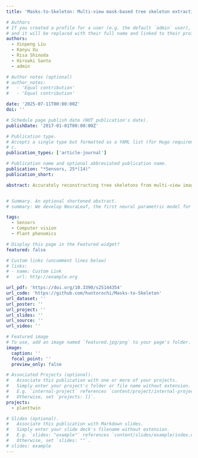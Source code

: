 ```yaml
---
title: 'Masks-to-Skeleton: Multi-view mask-based tree skeleton extraction with 3D Gaussian splatting'

# Authors
# If you created a profile for a user (e.g. the default `admin` user), write the username (folder name) here
# and it will be replaced with their full name and linked to their profile.
authors:
  - Xinpeng Liu
  - Kanyu Xu
  - Risa Shinoda
  - Hiroaki Santo
  - admin

# Author notes (optional)
# author_notes:
#   - 'Equal contribution'
#   - 'Equal contribution'

date: '2025-07-11T00:00:00Z'
doi: ''

# Schedule page publish date (NOT publication's date).
publishDate: '2017-01-01T00:00:00Z'

# Publication type.
# Accepts a single type but formatted as a YAML list (for Hugo requirements).
# c.
publication_types: ['article-journal']

# Publication name and optional abbreviated publication name.
publication: "*Sensors, 25*(14)"
publication_short: 

abstract: Accurately reconstructing tree skeletons from multi-view images is challenging. While most existing works use skeletonization from 3D point clouds, thin branches with low-texture contrast often involve multi-view stereo (MVS) to produce noisy and fragmented point clouds, which break branch connectivity. Leveraging the recent development in accurate mask extraction from images, we introduce a mask-guided graph optimization framework that estimates a 3D skeleton directly from multi-view segmentation masks, bypassing the reliance on point cloud quality. In our method, a skeleton is modeled as a graph whose nodes store positions and radii while its adjacency matrix encodes branch connectivity. We use 3D Gaussian splatting (3DGS) to render silhouettes of the graph and directly optimize the nodes and the adjacency matrix to fit given multi-view silhouettes in a differentiable manner. Furthermore, we use a minimum spanning tree (MST) algorithm during the optimization loop to regularize the graph to a tree structure. Experiments on synthetic and real-world plants show consistent improvements in completeness and structural accuracy over existing point-cloud-based and heuristic baseline methods.


# Summary. An optional shortened abstract.
# summary: We develop NeuraLeaf, the first neural parametric model for 3D leaves for plant modeling and reconstruction. 

tags:
  - Sensors
  - Computer vision
  - Plant phenomics

# Display this page in the Featured widget?
featured: false

# Custom links (uncomment lines below)
# links:
# - name: Custom Link
#   url: http://example.org

url_pdf: 'https://doi.org/10.3390/s25144354'
url_code: 'https://github.com/huntorochi/Masks-to-Skeleton'
url_dataset: ''
url_poster: ''
url_project: ''
url_slides: ''
url_source: ''
url_video: ''

# Featured image
# To use, add an image named `featured.jpg/png` to your page's folder.
image:
  caption: ''
  focal_point: ''
  preview_only: false

# Associated Projects (optional).
#   Associate this publication with one or more of your projects.
#   Simply enter your project's folder or file name without extension.
#   E.g. `internal-project` references `content/project/internal-project/index.md`.
#   Otherwise, set `projects: []`.
projects:
  - planttwin

# Slides (optional).
#   Associate this publication with Markdown slides.
#   Simply enter your slide deck's filename without extension.
#   E.g. `slides: "example"` references `content/slides/example/index.md`.
#   Otherwise, set `slides: ""`.
# slides: example
---
```


<!-- {{% callout note %}}
Click the _Cite_ button above to demo the feature to enable visitors to import publication metadata into their reference management software.
{{% /callout %}}

{{% callout note %}}
Create your slides in Markdown - click the _Slides_ button to check out the example.
{{% /callout %}}

Add the publication's **full text** or **supplementary notes** here. You can use rich formatting such as including [code, math, and images](https://docs.hugoblox.com/content/writing-markdown-latex/). -->
